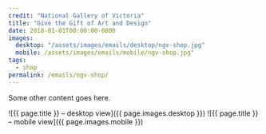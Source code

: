 ```yaml
---
credit: "National Gallery of Victoria"
title: "Give the Gift of Art and Design"
date: 2018-01-01T00:00:00-0800
images:
  desktop: "/assets/images/emails/desktop/ngv-shop.jpg"
  mobile: /assets/images/emails/mobile/ngv-shop.jpg"
tags:
  - shop
permalink: /emails/ngv-shop/
---
```

Some other content goes here.

![{{ page.title }} – desktop view]({{ page.images.desktop }})
![{{ page.title }} – mobile view]({{ page.images.mobile }})
